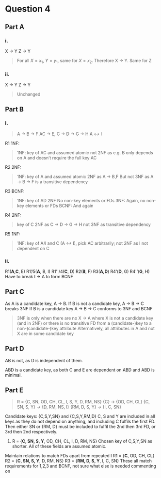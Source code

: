 # Question 4
## Part A
### i.
X → Y
Z → Y
> For all $X = x_1$, $Y = y_1$, same for $X = x_2$. Therefore X → Y. Same for Z 

### ii.
X → Y
Z → Y
> Unchanged

## Part B
### i.
> A → B → F
> AC → E, 
> C → D → G → H
> A ↔ I

R1 1NF:
> 1NF: key of AC and assumed atomic
> not 2NF as e.g. B only depends on A and doesn’t require the full key AC

R2 2NF:
> 1NF: key of A and assumed atomic
> 2NF as A → B,F
> But not 3NF as A → B → F is a transitive dependency 

R3 BCNF: 
> 1NF: key of AD
> 2NF No non-key elements or FDs
> 3NF: Again, no non-key elements or FDs
> BCNF: And again

R4 2NF: 
> key of C
> 2NF as C → D → G → H
> not 3NF as transitive dependency

R5 1NF: 
> 1NF: key of A/I and C (A <-> I), pick AC arbitrarily; not 2NF as I not dependent on C

### ii.
R1(**A,C**, E) 
R1’/5(**A**, B, I) 
R1''/4(**C**, D) 
R2(**B**, F) 
R3(**A,D**) 
R4’(**D**, G) 
R4'’(**G**, H)
Have to break I → A to form BCNF

## Part C
As A is a candidate key, A → B. 
If B is not a candidate key, A → B → C breaks 3NF
If B is a candidate key A → B → C conforms to 3NF and BCNF

> 3NF is only when there are no X → A where X is not a candidate key (and in 2NF)
> or there is no transitive FD from a (candidate-)key to a non-(candidate-)key attribute
> Alternatively, all attributes in A and not X are in some candidate key

## Part D
AB is not, as D is independent of them.

ABD is a candidate key, as both C and E are dependent on ABD and ABD is minimal.

## Part E
> R = {C, SN, OD, CH, CL, I, S, Y, D, RM, NS}
> {C} → {OD, CH, CL}
> {C, SN, S, Y} → {D, RM, NS, I}
> {RM, D, S, Y} → {I, C, SN}

Candidate keys: {C,S,Y,SN} and {C,S,Y,RM,D}
C, S and Y are included in all keys as they do not depend on anything, and including C fulfils the first FD.
Then either SN or {RM, D} must be included to fulfil the 2nd then 3rd FD, or 3rd then 2nd respectively. 

1. R = {**C, SN, S, Y**, OD, CH, CL, I, D, RM, NS}
Chosen key of C,S,Y,SN as shorter. All of these fields are assumed atomic.

Maintain relations to match FDs apart from repeated I
R1 = {**C**, OD, CH, CL}
R2 = {**C, SN, S, Y**, D, RM, NS}
R3 = {**RM, D, S, Y**, I, C, SN}
These all match requirements for 1,2,3 and BCNF, not sure what else is needed commenting on
